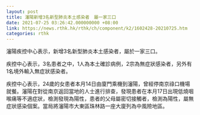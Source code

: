 ```yaml
---
layout: post
title: 瀋陽新增3名新型肺炎本土感染者　屬一家三口
date: 2021-07-25 03:26:42.000000000 +08:00
link: https://news.rthk.hk/rthk/ch/component/k2/1602428-20210725.htm
categories: rthk
---
```


瀋陽疾控中心表示，新增3名新型肺炎本土感染者，屬於一家三口。

疾控中心表示，3名患者之中，1人為本土確診病例，2宗為無症狀感染者，另外有1名境外輸入無症狀感染者。

疾控中心表示，24歲的女患者本月14日由廈門乘機到瀋陽，曾經停南京祿口機場就餐。瀋陽在對從南京返回當地的人士進行排查，發現患者在本月17日出現低燒咽喉痛等不適症狀，檢測發現為陽性，患者的父母屬密切接觸者，檢測為陽性，屬無症狀感染個案。當局將瀋陽市大東區珠林路一座大廈列為中風險地區。
